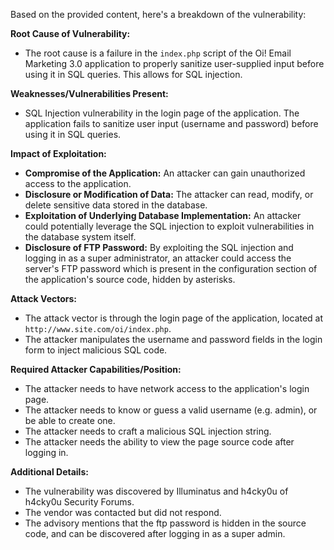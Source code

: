 Based on the provided content, here's a breakdown of the vulnerability:

**Root Cause of Vulnerability:**
- The root cause is a failure in the `index.php` script of the Oi! Email Marketing 3.0 application to properly sanitize user-supplied input before using it in SQL queries. This allows for SQL injection.

**Weaknesses/Vulnerabilities Present:**
- SQL Injection vulnerability in the login page of the application. The application fails to sanitize user input (username and password) before using it in SQL queries.

**Impact of Exploitation:**
- **Compromise of the Application:** An attacker can gain unauthorized access to the application.
- **Disclosure or Modification of Data:** The attacker can read, modify, or delete sensitive data stored in the database.
- **Exploitation of Underlying Database Implementation:** An attacker could potentially leverage the SQL injection to exploit vulnerabilities in the database system itself.
- **Disclosure of FTP Password:** By exploiting the SQL injection and logging in as a super administrator, an attacker could access the server's FTP password which is present in the configuration section of the application's source code, hidden by asterisks.

**Attack Vectors:**
- The attack vector is through the login page of the application, located at `http://www.site.com/oi/index.php`.
- The attacker manipulates the username and password fields in the login form to inject malicious SQL code.

**Required Attacker Capabilities/Position:**
- The attacker needs to have network access to the application's login page.
- The attacker needs to know or guess a valid username (e.g. admin), or be able to create one.
- The attacker needs to craft a malicious SQL injection string.
- The attacker needs the ability to view the page source code after logging in.

**Additional Details:**

- The vulnerability was discovered by Illuminatus and h4cky0u of h4cky0u Security Forums.
- The vendor was contacted but did not respond.
- The advisory mentions that the ftp password is hidden in the source code, and can be discovered after logging in as a super admin.